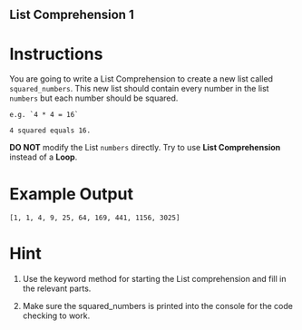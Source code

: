## List Comprehension 1


# Instructions

You are going to write a List Comprehension to create a new list called `squared_numbers`. This new list should contain every number in the list `numbers` but each number should be squared.

```
e.g. `4 * 4 = 16`
```

```
4 squared equals 16.
```

**DO NOT** modify the List `numbers` directly. Try to use **List Comprehension** instead of a **Loop**.

# Example Output

```
[1, 1, 4, 9, 25, 64, 169, 441, 1156, 3025]
```

# Hint

1. Use the keyword method for starting the List comprehension and fill in the relevant parts.

2. Make sure the squared_numbers is printed into the console for the code checking to work.

